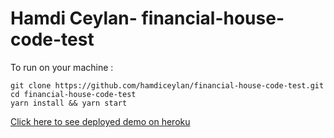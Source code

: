 # Hamdi Ceylan- financial-house-code-test

To run on your machine :

```
git clone https://github.com/hamdiceylan/financial-house-code-test.git
cd financial-house-code-test
yarn install && yarn start
```

[Click here to see deployed demo on heroku](http://financial-house-code-test.herokuapp.com/)









